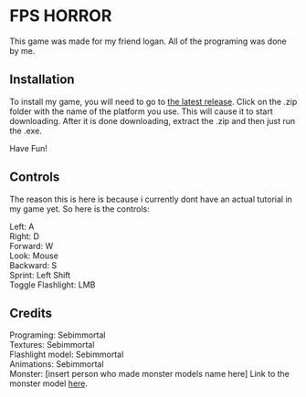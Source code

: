 # FPS HORROR

This game was made for my friend logan. All of the programing was done by me.


## Installation

To install my game, you will need to go to [the latest release](https://github.com/Sebimmortal/FPS-horror/releases/tag/V0.1.0). Click on the .zip folder with the name of the platform you use. This will cause it to start downloading. After it is done downloading, extract the .zip and then just run the .exe.

Have Fun!

## Controls
The reason this is here is because i currently dont have an actual tutorial in my game yet. So here is the controls:

Left: A  
Right: D  
Forward: W  
Look: Mouse  
Backward: S  
Sprint: Left Shift  
Toggle Flashlight: LMB  

## Credits

Programing: Sebimmortal  
Textures: Sebimmortal  
Flashlight model: Sebimmortal  
Animations: Sebimmortal  
Monster: [insert person who made monster models name here] Link to the monster model [here](https://idk.idk/idk/idk/ihavenocluerightnow).

